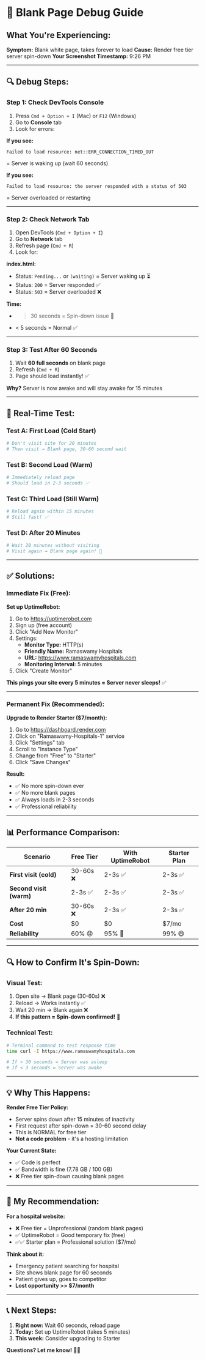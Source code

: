 # 🚨 Blank Page Debug Guide

## What You're Experiencing:

**Symptom:** Blank white page, takes forever to load
**Cause:** Render free tier server spin-down
**Your Screenshot Timestamp:** 9:26 PM

---

## 🔍 Debug Steps:

### Step 1: Check DevTools Console
1. Press `Cmd + Option + I` (Mac) or `F12` (Windows)
2. Go to **Console** tab
3. Look for errors:

**If you see:**
```
Failed to load resource: net::ERR_CONNECTION_TIMED_OUT
```
= Server is waking up (wait 60 seconds)

**If you see:**
```
Failed to load resource: the server responded with a status of 503
```
= Server overloaded or restarting

---

### Step 2: Check Network Tab
1. Open DevTools (`Cmd + Option + I`)
2. Go to **Network** tab
3. Refresh page (`Cmd + R`)
4. Look for:

**index.html:**
- Status: `Pending...` or `(waiting)` = Server waking up ⏳
- Status: `200` = Server responded ✅
- Status: `503` = Server overloaded ❌

**Time:**
- > 30 seconds = Spin-down issue 🚨
- < 5 seconds = Normal ✅

---

### Step 3: Test After 60 Seconds
1. Wait **60 full seconds** on blank page
2. Refresh (`Cmd + R`)
3. Page should load instantly! ✅

**Why?** Server is now awake and will stay awake for 15 minutes

---

## 🎯 Real-Time Test:

### Test A: First Load (Cold Start)
```bash
# Don't visit site for 20 minutes
# Then visit → Blank page, 30-60 second wait
```

### Test B: Second Load (Warm)
```bash
# Immediately reload page
# Should load in 2-3 seconds ✅
```

### Test C: Third Load (Still Warm)
```bash
# Reload again within 15 minutes
# Still fast! ✅
```

### Test D: After 20 Minutes
```bash
# Wait 20 minutes without visiting
# Visit again → Blank page again! 🚨
```

---

## ✅ Solutions:

### Immediate Fix (Free):

**Set up UptimeRobot:**
1. Go to https://uptimerobot.com
2. Sign up (free account)
3. Click "Add New Monitor"
4. Settings:
   - **Monitor Type:** HTTP(s)
   - **Friendly Name:** Ramaswamy Hospitals
   - **URL:** https://www.ramaswamyhospitals.com
   - **Monitoring Interval:** 5 minutes
5. Click "Create Monitor"

**This pings your site every 5 minutes = Server never sleeps!** ✅

---

### Permanent Fix (Recommended):

**Upgrade to Render Starter ($7/month):**
1. Go to https://dashboard.render.com
2. Click on "Ramaswamy-Hospitals-1" service
3. Click "Settings" tab
4. Scroll to "Instance Type"
5. Change from "Free" to "Starter"
6. Click "Save Changes"

**Result:** 
- ✅ No more spin-down ever
- ✅ No more blank pages
- ✅ Always loads in 2-3 seconds
- ✅ Professional reliability

---

## 📊 Performance Comparison:

| Scenario | Free Tier | With UptimeRobot | Starter Plan |
|----------|-----------|------------------|--------------|
| **First visit (cold)** | 30-60s ❌ | 2-3s ✅ | 2-3s ✅ |
| **Second visit (warm)** | 2-3s ✅ | 2-3s ✅ | 2-3s ✅ |
| **After 20 min** | 30-60s ❌ | 2-3s ✅ | 2-3s ✅ |
| **Cost** | $0 | $0 | $7/mo |
| **Reliability** | 60% 😞 | 95% 🙂 | 99% 😄 |

---

## 🔍 How to Confirm It's Spin-Down:

### Visual Test:
1. Open site → Blank page (30-60s) ❌
2. Reload → Works instantly ✅
3. Wait 20 min → Blank again ❌
4. **If this pattern = Spin-down confirmed!** 🚨

### Technical Test:
```bash
# Terminal command to test response time
time curl -I https://www.ramaswamyhospitals.com

# If > 30 seconds = Server was asleep
# If < 3 seconds = Server was awake
```

---

## 💡 Why This Happens:

**Render Free Tier Policy:**
- Server spins down after 15 minutes of inactivity
- First request after spin-down = 30-60 second delay
- This is NORMAL for free tier
- **Not a code problem** - it's a hosting limitation

**Your Current State:**
- ✅ Code is perfect
- ✅ Bandwidth is fine (7.78 GB / 100 GB)
- ❌ Free tier spin-down causing blank pages

---

## 🎯 My Recommendation:

**For a hospital website:**
- ❌ Free tier = Unprofessional (random blank pages)
- ✅ UptimeRobot = Good temporary fix (free)
- ✅✅ Starter plan = Professional solution ($7/mo)

**Think about it:**
- Emergency patient searching for hospital
- Site shows blank page for 60 seconds
- Patient gives up, goes to competitor
- **Lost opportunity >> $7/month**

---

## 📞 Next Steps:

1. **Right now:** Wait 60 seconds, reload page
2. **Today:** Set up UptimeRobot (takes 5 minutes)
3. **This week:** Consider upgrading to Starter

**Questions? Let me know!** 🏥✨



